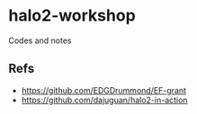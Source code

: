 # halo2-workshop

Codes and notes

## Refs

* <https://github.com/EDGDrummond/EF-grant>
* <https://github.com/dajuguan/halo2-in-action>
